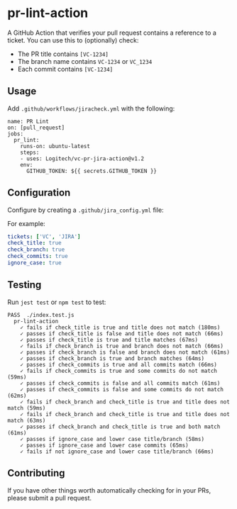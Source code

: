 # pr-lint-action

A GitHub Action that verifies your pull request contains a reference to a ticket.  You can use this to (optionally) check:

* The PR title contains `[VC-1234]`
* The branch name contains `VC-1234` or `VC_1234`
* Each commit contains `[VC-1234]`



## Usage

Add `.github/workflows/jiracheck.yml` with the following:

```
name: PR Lint
on: [pull_request]
jobs:
  pr_lint:
    runs-on: ubuntu-latest
    steps:
    - uses: Logitech/vc-pr-jira-action@v1.2
    env:
      GITHUB_TOKEN: ${{ secrets.GITHUB_TOKEN }}

```

## Configuration

Configure by creating a `.github/jira_config.yml` file:

For example:

```yml
tickets: ['VC', 'JIRA']
check_title: true
check_branch: true
check_commits: true
ignore_case: true
```

## Testing

Run `jest test` or `npm test` to test:

```
PASS  ./index.test.js
  pr-lint-action
    ✓ fails if check_title is true and title does not match (180ms)
    ✓ passes if check_title is false and title does not match (66ms)
    ✓ passes if check_title is true and title matches (67ms)
    ✓ fails if check_branch is true and branch does not match (66ms)
    ✓ passes if check_branch is false and branch does not match (61ms)
    ✓ passes if check_branch is true and branch matches (64ms)
    ✓ passes if check_commits is true and all commits match (66ms)
    ✓ fails if check_commits is true and some commits do not match (59ms)
    ✓ passes if check_commits is false and all commits match (61ms)
    ✓ passes if check_commits is false and some commits do not match (62ms)
    ✓ fails if check_branch and check_title is true and title does not match (59ms)
    ✓ fails if check_branch and check_title is true and title does not match (63ms)
    ✓ passes if check_branch and check_title is true and both match (61ms)
    ✓ passes if ignore_case and lower case title/branch (58ms)
    ✓ passes if ignore_case and lower case commits (65ms)
    ✓ fails if not ignore_case and lower case title/branch (66ms)
```

## Contributing

If you have other things worth automatically checking for in your PRs, please submit a pull request.